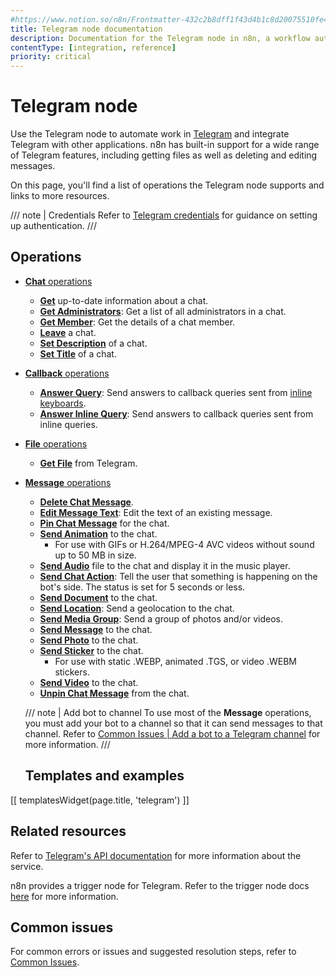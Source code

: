 ```yaml
---
#https://www.notion.so/n8n/Frontmatter-432c2b8dff1f43d4b1c8d20075510fe4
title: Telegram node documentation
description: Documentation for the Telegram node in n8n, a workflow automation platform. Includes details of operations and configuration, and links to examples and credentials information.
contentType: [integration, reference]
priority: critical
---
```


# Telegram node

Use the Telegram node to automate work in [Telegram](https://telegram.org/) and integrate Telegram with other applications. n8n has built-in support for a wide range of Telegram features, including getting files as well as deleting and editing messages. 

On this page, you'll find a list of operations the Telegram node supports and links to more resources.

/// note | Credentials
Refer to [Telegram credentials](/integrations/builtin/credentials/telegram.md) for guidance on setting up authentication. 
///

## Operations

* [**Chat** operations](/integrations/builtin/app-nodes/n8n-nodes-base.telegram/chat-operations.md)
    * [**Get**](/integrations/builtin/app-nodes/n8n-nodes-base.telegram/chat-operations.md#get-chat) up-to-date information about a chat.
    * [**Get Administrators**](/integrations/builtin/app-nodes/n8n-nodes-base.telegram/chat-operations.md#get-administrators): Get a list of all administrators in a chat.
    * [**Get Member**](/integrations/builtin/app-nodes/n8n-nodes-base.telegram/chat-operations.md#get-chat-member): Get the details of a chat member.
    * [**Leave**](/integrations/builtin/app-nodes/n8n-nodes-base.telegram/chat-operations.md#leave-chat) a chat.
    * [**Set Description**](/integrations/builtin/app-nodes/n8n-nodes-base.telegram/chat-operations.md#set-description) of a chat.
    * [**Set Title**](/integrations/builtin/app-nodes/n8n-nodes-base.telegram/chat-operations.md#set-title) of a chat.
* [**Callback** operations](/integrations/builtin/app-nodes/n8n-nodes-base.telegram/callback-operations.md)
    * [**Answer Query**](/integrations/builtin/app-nodes/n8n-nodes-base.telegram/callback-operations.md#answer-query): Send answers to callback queries sent from [inline keyboards](https://core.telegram.org/bots/features#inline-keyboards).
    * [**Answer Inline Query**](/integrations/builtin/app-nodes/n8n-nodes-base.telegram/callback-operations.md#answer-inline-query): Send answers to callback queries sent from inline queries.
* [**File** operations](/integrations/builtin/app-nodes/n8n-nodes-base.telegram/file-operations.md)
    * [**Get File**](/integrations/builtin/app-nodes/n8n-nodes-base.telegram/file-operations.md#get-file) from Telegram.
* [**Message** operations](/integrations/builtin/app-nodes/n8n-nodes-base.telegram/message-operations.md)
    * [**Delete Chat Message**](/integrations/builtin/app-nodes/n8n-nodes-base.telegram/message-operations.md#delete-chat-message).
    * [**Edit Message Text**](/integrations/builtin/app-nodes/n8n-nodes-base.telegram/message-operations.md#edit-message-text): Edit the text of an existing message.
    * [**Pin Chat Message**](/integrations/builtin/app-nodes/n8n-nodes-base.telegram/message-operations.md#pin-chat-message) for the chat.
    * [**Send Animation**](/integrations/builtin/app-nodes/n8n-nodes-base.telegram/message-operations.md#send-animation) to the chat.
        * For use with GIFs or H.264/MPEG-4 AVC videos without sound up to 50 MB in size.
    * [**Send Audio**](/integrations/builtin/app-nodes/n8n-nodes-base.telegram/message-operations.md#send-audio) file to the chat and display it in the music player.
    * [**Send Chat Action**](/integrations/builtin/app-nodes/n8n-nodes-base.telegram/message-operations.md#send-chat-action): Tell the user that something is happening on the bot's side. The status is set for 5 seconds or less.
    * [**Send Document**](/integrations/builtin/app-nodes/n8n-nodes-base.telegram/message-operations.md#send-document) to the chat.
    * [**Send Location**](/integrations/builtin/app-nodes/n8n-nodes-base.telegram/message-operations.md#send-location): Send a geolocation to the chat.
    * [**Send Media Group**](/integrations/builtin/app-nodes/n8n-nodes-base.telegram/message-operations.md#send-media-group): Send a group of photos and/or videos.
    * [**Send Message**](/integrations/builtin/app-nodes/n8n-nodes-base.telegram/message-operations.md#send-message) to the chat.
    * [**Send Photo**](/integrations/builtin/app-nodes/n8n-nodes-base.telegram/message-operations.md#send-photo) to the chat.
    * [**Send Sticker**](/integrations/builtin/app-nodes/n8n-nodes-base.telegram/message-operations.md#send-sticker) to the chat.
        * For use with static .WEBP, animated .TGS, or video .WEBM stickers.
    * [**Send Video**](/integrations/builtin/app-nodes/n8n-nodes-base.telegram/message-operations.md#send-video) to the chat.
    * [**Unpin Chat Message**](/integrations/builtin/app-nodes/n8n-nodes-base.telegram/message-operations.md#unpin-chat-message) from the chat.
    
    /// note | Add bot to channel
    To use most of the **Message** operations, you must add your bot to a channel so that it can send messages to that channel. Refer to [Common Issues | Add a bot to a Telegram channel](/integrations/builtin/app-nodes/n8n-nodes-base.telegram/common-issues.md#add-a-bot-to-a-telegram-channel) for more information.
    ///

    ## Templates and examples

<!-- see https://www.notion.so/n8n/Pull-in-templates-for-the-integrations-pages-37c716837b804d30a33b47475f6e3780 -->
[[ templatesWidget(page.title, 'telegram') ]]

## Related resources

Refer to [Telegram's API documentation](https://core.telegram.org/bots/api) for more information about the service.

n8n provides a trigger node for Telegram. Refer to the trigger node docs [here](/integrations/builtin/trigger-nodes/n8n-nodes-base.telegramtrigger/index.md) for more information.

## Common issues

For common errors or issues and suggested resolution steps, refer to [Common Issues](/integrations/builtin/app-nodes/n8n-nodes-base.telegram/common-issues.md).
